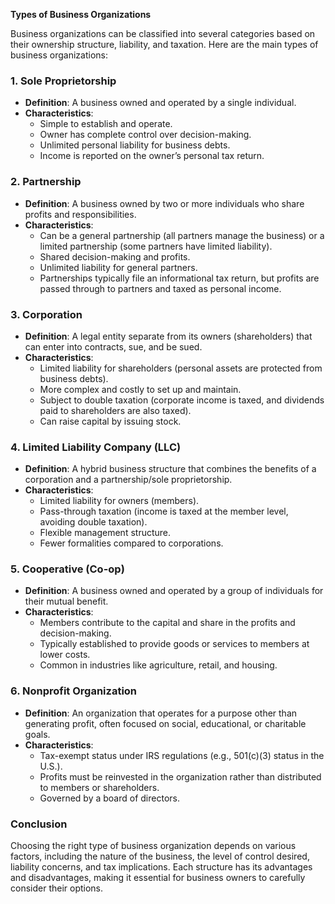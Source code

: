 **Types of Business Organizations**

Business organizations can be classified into several categories based on their ownership structure, liability, and taxation. Here are the main types of business organizations:

### 1. Sole Proprietorship
- **Definition**: A business owned and operated by a single individual.
- **Characteristics**:
  - Simple to establish and operate.
  - Owner has complete control over decision-making.
  - Unlimited personal liability for business debts.
  - Income is reported on the owner’s personal tax return.

### 2. Partnership
- **Definition**: A business owned by two or more individuals who share profits and responsibilities.
- **Characteristics**:
  - Can be a general partnership (all partners manage the business) or a limited partnership (some partners have limited liability).
  - Shared decision-making and profits.
  - Unlimited liability for general partners.
  - Partnerships typically file an informational tax return, but profits are passed through to partners and taxed as personal income.

### 3. Corporation
- **Definition**: A legal entity separate from its owners (shareholders) that can enter into contracts, sue, and be sued.
- **Characteristics**:
  - Limited liability for shareholders (personal assets are protected from business debts).
  - More complex and costly to set up and maintain.
  - Subject to double taxation (corporate income is taxed, and dividends paid to shareholders are also taxed).
  - Can raise capital by issuing stock.

### 4. Limited Liability Company (LLC)
- **Definition**: A hybrid business structure that combines the benefits of a corporation and a partnership/sole proprietorship.
- **Characteristics**:
  - Limited liability for owners (members).
  - Pass-through taxation (income is taxed at the member level, avoiding double taxation).
  - Flexible management structure.
  - Fewer formalities compared to corporations.

### 5. Cooperative (Co-op)
- **Definition**: A business owned and operated by a group of individuals for their mutual benefit.
- **Characteristics**:
  - Members contribute to the capital and share in the profits and decision-making.
  - Typically established to provide goods or services to members at lower costs.
  - Common in industries like agriculture, retail, and housing.

### 6. Nonprofit Organization
- **Definition**: An organization that operates for a purpose other than generating profit, often focused on social, educational, or charitable goals.
- **Characteristics**:
  - Tax-exempt status under IRS regulations (e.g., 501(c)(3) status in the U.S.).
  - Profits must be reinvested in the organization rather than distributed to members or shareholders.
  - Governed by a board of directors.

### Conclusion
Choosing the right type of business organization depends on various factors, including the nature of the business, the level of control desired, liability concerns, and tax implications. Each structure has its advantages and disadvantages, making it essential for business owners to carefully consider their options.
